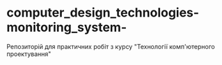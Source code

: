 # computer_design_technologies-monitoring_system-
Репозиторій для практичних робіт з курсу "Технології комп'ютерного проектування"

